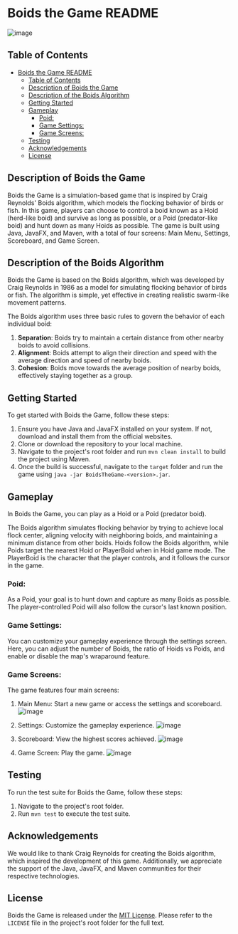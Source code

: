 # Boids the Game README
![image](https://user-images.githubusercontent.com/89105607/235391409-f2abe552-3d9e-42b0-bde5-02385bc96a67.png)

## Table of Contents
- [Boids the Game README](#boids-the-game-readme)
  - [Table of Contents](#table-of-contents)
  - [Description of Boids the Game](#description-of-boids-the-game)
  - [Description of the Boids Algorithm](#description-of-the-boids-algorithm)
  - [Getting Started](#getting-started)
  - [Gameplay](#gameplay)
    - [Poid:](#poid)
    - [Game Settings:](#game-settings)
    - [Game Screens:](#game-screens)
  - [Testing](#testing)
  - [Acknowledgements](#acknowledgements)
  - [License](#license)

## Description of Boids the Game
Boids the Game is a simulation-based game that is inspired by Craig Reynolds' Boids algorithm, which models the flocking behavior of birds or fish. In this game, players can choose to control a boid known as a Hoid (herd-like boid) and survive as long as possible, or a Poid (predator-like boid) and hunt down as many Hoids as possible. The game is built using Java, JavaFX, and Maven, with a total of four screens: Main Menu, Settings, Scoreboard, and Game Screen.

## Description of the Boids Algorithm
Boids the Game is based on the Boids algorithm, which was developed by Craig Reynolds in 1986 as a model for simulating flocking behavior of birds or fish. The algorithm is simple, yet effective in creating realistic swarm-like movement patterns.

The Boids algorithm uses three basic rules to govern the behavior of each individual boid:

1. **Separation**: Boids try to maintain a certain distance from other nearby boids to avoid collisions.
2. **Alignment**: Boids attempt to align their direction and speed with the average direction and speed of nearby boids.
3. **Cohesion**: Boids move towards the average position of nearby boids, effectively staying together as a group.

## Getting Started
To get started with Boids the Game, follow these steps:

1. Ensure you have Java and JavaFX installed on your system. If not, download and install them from the official websites.
2. Clone or download the repository to your local machine.
3. Navigate to the project's root folder and run `mvn clean install` to build the project using Maven.
4. Once the build is successful, navigate to the `target` folder and run the game using `java -jar BoidsTheGame-<version>.jar`.

## Gameplay
In Boids the Game, you can play as a Hoid or a Poid (predator boid). 

The Boids algorithm simulates flocking behavior by trying to achieve local flock center, aligning velocity with neighboring boids, and maintaining a minimum distance from other boids. Hoids follow the Boids algorithm, while Poids target the nearest Hoid or PlayerBoid when in Hoid game mode. The PlayerBoid is the character that the player controls, and it follows the cursor in the game.


### Poid:
As a Poid, your goal is to hunt down and capture as many Boids as possible. The player-controlled Poid will also follow the cursor's last known position.

### Game Settings:
You can customize your gameplay experience through the settings screen. Here, you can adjust the number of Boids, the ratio of Hoids vs Poids, and enable or disable the map's wraparound feature.

### Game Screens:
The game features four main screens:
1. Main Menu: Start a new game or access the settings and scoreboard.
![image](https://user-images.githubusercontent.com/89105607/235390449-6b0e963d-d793-49e2-907b-90822e660e47.png)

2. Settings: Customize the gameplay experience.
![image](https://user-images.githubusercontent.com/89105607/235390259-558817ad-ad04-4d06-bd00-758039453efc.png)

3. Scoreboard: View the highest scores achieved.
![image](https://user-images.githubusercontent.com/89105607/235390531-93a6e6a9-b040-41f5-9519-ada6c42e6b04.png)

4. Game Screen: Play the game.
![image](https://user-images.githubusercontent.com/89105607/235391383-25de986f-146f-473e-9f04-1c3098971fd4.png)


## Testing
To run the test suite for Boids the Game, follow these steps:

1. Navigate to the project's root folder.
2. Run `mvn test` to execute the test suite.

## Acknowledgements
We would like to thank Craig Reynolds for creating the Boids algorithm, which inspired the development of this game. Additionally, we appreciate the support of the Java, JavaFX, and Maven communities for their respective technologies.

## License
Boids the Game is released under the [MIT License](https://opensource.org/licenses/MIT). Please refer to the `LICENSE` file in the project's root folder for the full text.
